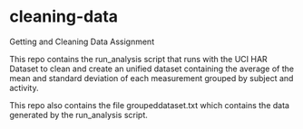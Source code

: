 # cleaning-data

Getting and Cleaning Data Assignment

This repo contains the run_analysis script that runs with the UCI HAR Dataset
to clean and create an unified dataset containing the average of the mean
and standard deviation of each measurement grouped by subject and activity.

This repo also contains the file groupeddataset.txt which contains the data generated by the run_analysis script.